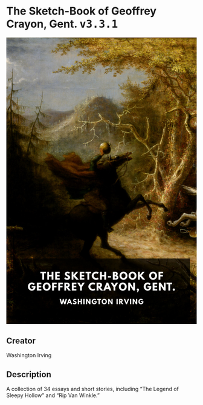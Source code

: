
# The Sketch-Book of Geoffrey Crayon, Gent. <kbd>v3.3.1</kbd>

<center>
  <img src="./cover-1024.jpg"/>
</center>

## Creator
Washington Irving

## Description
A collection of 34 essays and short stories, including “The Legend of Sleepy Hollow” and “Rip Van Winkle.”
